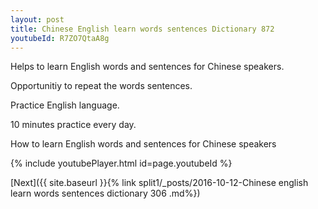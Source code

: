 ```yaml
---
layout: post
title: Chinese English learn words sentences Dictionary 872 
youtubeId: R7ZO7QtaA8g
---
```

 
 
Helps to learn English words and sentences for Chinese speakers.

Opportunitiy to repeat the words sentences. 

Practice English language. 
 
10 minutes practice every day. 
 
How to learn English words and sentences for Chinese speakers 
 
{% include youtubePlayer.html id=page.youtubeId %}
 
 
[Next]({{ site.baseurl }}{% link  split1/_posts/2016-10-12-Chinese english learn words sentences dictionary 306 .md%})
 
